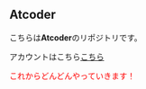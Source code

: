 <h2>Atcoder</h2>
<p>こちらは<strong>Atcoder</strong>のリポジトリです。</p>
<p>アカウントはこちら<a href h="ttps://atcoder.jp/users/kindun">こちら</a></p>
<p><font color="ff0000">これからどんどんやっていきます！</font></p>
  
